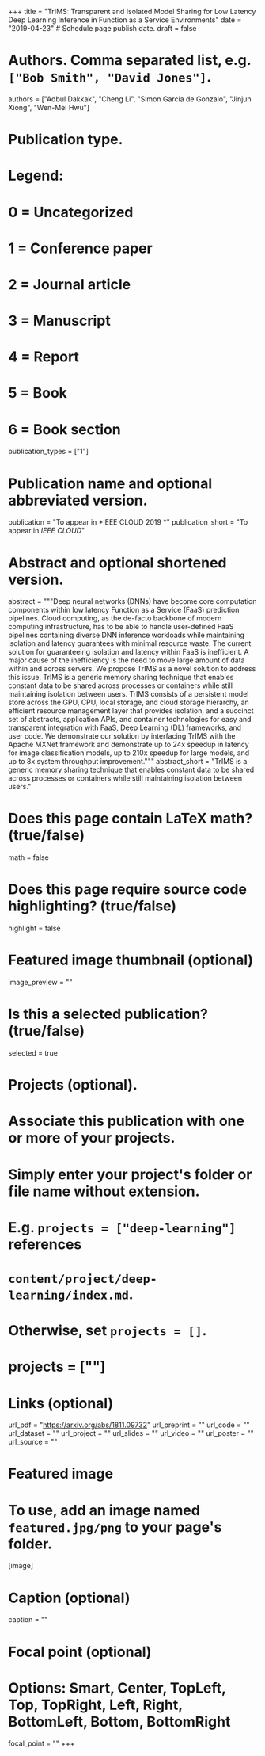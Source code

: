 +++
title = "TrIMS: Transparent and Isolated Model Sharing for Low Latency Deep Learning Inference in Function as a Service Environments"
date = "2019-04-23"  # Schedule page publish date.
draft = false

# Authors. Comma separated list, e.g. `["Bob Smith", "David Jones"]`.
authors = ["Adbul Dakkak", "Cheng Li", "Simon Garcia de Gonzalo", "Jinjun Xiong", "Wen-Mei Hwu"]

# Publication type.
# Legend:
# 0 = Uncategorized
# 1 = Conference paper
# 2 = Journal article
# 3 = Manuscript
# 4 = Report
# 5 = Book
# 6 = Book section
publication_types = ["1"]

# Publication name and optional abbreviated version.
publication = "To appear in *IEEE CLOUD 2019 *"
publication_short = "To appear in *IEEE CLOUD*"

# Abstract and optional shortened version.
abstract = """Deep neural networks (DNNs) have become core computation components within low latency Function as a Service (FaaS) prediction pipelines. Cloud computing, as the de-facto backbone of modern computing infrastructure, has to be able to handle user-defined FaaS pipelines containing diverse DNN inference workloads while maintaining isolation and latency guarantees with minimal resource waste. The current solution for guaranteeing isolation and latency within FaaS is inefficient. A major cause of the inefficiency is the need to move large amount of data within and across servers. We propose TrIMS as a novel solution to address this issue. TrIMS is a generic memory sharing technique that enables constant data to be shared across processes or containers while still maintaining isolation between users. TrIMS consists of a persistent model store across the GPU, CPU, local storage, and cloud storage hierarchy, an efficient resource management layer that provides isolation, and a succinct set of abstracts, application APIs, and container technologies for easy and transparent integration with FaaS, Deep Learning (DL) frameworks, and user code. We demonstrate our solution by interfacing TrIMS with the Apache MXNet framework and demonstrate up to 24x speedup in latency for image classification models, up to 210x speedup for large models, and up to 8x system throughput improvement."""
abstract_short = "TrIMS is a generic memory sharing technique that enables constant data to be shared across processes or containers while still maintaining isolation between users."


# Does this page contain LaTeX math? (true/false)
math = false

# Does this page require source code highlighting? (true/false)
highlight = false

# Featured image thumbnail (optional)
image_preview = ""

# Is this a selected publication? (true/false)
selected = true

# Projects (optional).
#   Associate this publication with one or more of your projects.
#   Simply enter your project's folder or file name without extension.
#   E.g. `projects = ["deep-learning"]` references 
#   `content/project/deep-learning/index.md`.
#   Otherwise, set `projects = []`.
#   projects = [""]

# Links (optional)
url_pdf = "https://arxiv.org/abs/1811.09732"
url_preprint = ""
url_code = ""
url_dataset = ""
url_project = ""
url_slides = ""
url_video = ""
url_poster = ""
url_source = ""

# Featured image
# To use, add an image named `featured.jpg/png` to your page's folder. 
[image]
  # Caption (optional)
  caption = ""

  # Focal point (optional)
  # Options: Smart, Center, TopLeft, Top, TopRight, Left, Right, BottomLeft, Bottom, BottomRight
  focal_point = ""
+++
